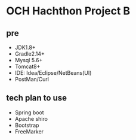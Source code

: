 # OCH Hachthon Project B

## pre
+ JDK1.8+
+ Gradle2.14+
+ Mysql 5.6+
+ Tomcat8+
+ IDE: Idea/Eclipse/NetBeans(UI)
+ PostMan/Curl

## tech plan to use
+ Spring boot
+ Apache shiro
+ Bootstrap
+ FreeMarker



